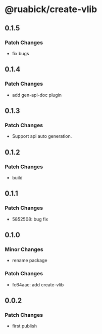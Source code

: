 # @ruabick/create-vlib

## 0.1.5

### Patch Changes

- fix bugs

## 0.1.4

### Patch Changes

- add gen-api-doc plugin

## 0.1.3

### Patch Changes

- Support api auto generation.

## 0.1.2

### Patch Changes

- build

## 0.1.1

### Patch Changes

- 5852508: bug fix

## 0.1.0

### Minor Changes

- rename package

### Patch Changes

- fc64aac: add create-vlib

## 0.0.2

### Patch Changes

- first publish
